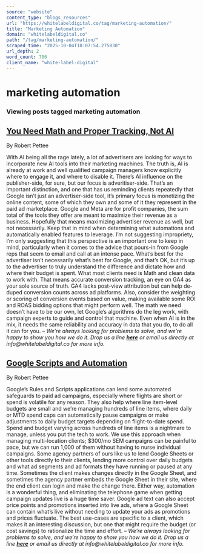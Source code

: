 ```yaml
---
source: "website"
content_type: "blogs_resources"
url: "https://whitelabeldigital.co/tag/marketing-automation/"
title: "Marketing Automation"
domain: "whitelabeldigital.co"
path: "/tag/marketing-automation/"
scraped_time: "2025-10-04T18:07:54.275830"
url_depth: 2
word_count: 706
client_name: "white-label-digital"
---
```


# marketing automation

### Viewing posts tagged marketing automation

## [You Need Math and Proper Tracking, Not AI](https://whitelabeldigital.co/you-need-math-not-ai/)

By Robert Pettee

With AI being all the rage lately, a lot of advertisers are looking for ways to incorporate new AI tools into their marketing machines. The truth is, AI is already at work and well qualified campaign managers know explicitly where to engage it, and where to disable it. There’s AI influence on the publisher-side, for sure, but our focus is adveritiser-side. That’s an important distinction, and one that has us reminding clients repeatedly that Google isn’t just an advertiser-side tool, it’s primary focus is monetizing the online content, some of which they own and some of it they represent in the paid ad marketplace. Google and Meta are for profit companies, the sum total of the tools they offer are meant to maximize their revenue as a business. Hopefully that means maximizing advertiser revenue as well, but not necessarily. Keep that in mind when determining what automations and automatically enabled features to leverage. I’m not suggesting impropriety, I’m only suggesting that this perspective is an important one to keep in mind, particularly when it comes to the advice that pours-in from Google reps that seem to email and call at an intense pace. What’s best for the advertiser isn’t necessarily what’s best for Google, and that’s OK, but it’s up to the advertiser to truly understand the difference and dictate how and where their budget is spent. What most clients need is Math and clean data to work with. That means accurate conversion tracking, an eye on GA4 as your sole source of truth. GA4 lacks post-view attribution but can help de-duped conversion counts across ad platforms. Also, consider the weighting or scoring of conversion events based on value, making available some ROI and ROAS bidding options that might perform well. The math we need doesn’t have to be our own, let Google’s algorithms do the leg work, with campaign experts to guide and control that machine. Even when AI is in the mix, it needs the same reliability and accuracy in data that you do, to do all it can for you. – _We’re always looking for problems to solve, and we’re happy to show you how we do it. Drop us a line [**here**](https://whitelabeldigital.co/contact/) or email us directly at _info@whitelabeldigital.co_ for more info._

## [Google Scripts and Automation](https://whitelabeldigital.co/google-scripts-and-automation/)

By Robert Pettee

Google’s Rules and Scripts applications can lend some automated safeguards to paid ad campaigns, especially where flights are short or spend is volatile for any reason. They also help where line item-level budgets are small and we’re managing hundreds of line items, where daily or MTD spend caps can automatically pause campaigns or make adjustments to daily budget targets depending on flight-to-date spend. Spend and budget varying across hundreds of line items is a nightmare to manage, unless you put the tech to work. We use this approach when managing multi-location clients; $300/mo SEM campaigns can be painful to pace, but we can run 1,000 of them without having to nurse individual campaigns. Some agency partners of ours like us to lend Google Sheets or other tools directly to their clients, lending more control over daily budgets and what ad segments and ad formats they have running or paused at any time. Sometimes the client makes changes directly in the Google Sheet, and sometimes the agency partner embeds the Google Sheet in their site, where the end client can login and make the change there. Either way, automation is a wonderful thing, and eliminating the telephone game when getting campaign updates live is a huge time saver. Google ad text can also accept price points and promotions inserted into live ads, where a Google Sheet can contain what’s live without needing to update your ads as promotions and prices fluctuate. The best use-cases are specific to a client, which makes it an interesting discussion, but one that might require the budget (or cost savings) to rationalize the time and effort. – _We’re always looking for problems to solve, and we’re happy to show you how we do it. Drop us a line [**here**](https://whitelabeldigital.co/contact/) or email us directly at _info@whitelabeldigital.co_ for more info._